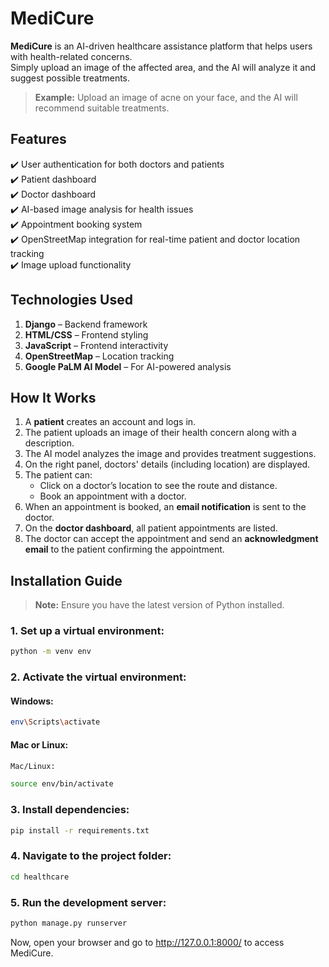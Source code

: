 # MediCure

**MediCure** is an AI-driven healthcare assistance platform that helps users with health-related concerns.  
Simply upload an image of the affected area, and the AI will analyze it and suggest possible treatments.

> **Example:** Upload an image of acne on your face, and the AI will recommend suitable treatments.

## Features
✔️ User authentication for both doctors and patients  
✔️ Patient dashboard  
✔️ Doctor dashboard  
✔️ AI-based image analysis for health issues  
✔️ Appointment booking system  
✔️ OpenStreetMap integration for real-time patient and doctor location tracking  
✔️ Image upload functionality  

## Technologies Used
1. **Django** – Backend framework  
2. **HTML/CSS** – Frontend styling  
3. **JavaScript** – Frontend interactivity  
4. **OpenStreetMap** – Location tracking  
5. **Google PaLM AI Model** – For AI-powered analysis  

## How It Works
1. A **patient** creates an account and logs in.  
2. The patient uploads an image of their health concern along with a description.  
3. The AI model analyzes the image and provides treatment suggestions.  
4. On the right panel, doctors' details (including location) are displayed.  
5. The patient can:  
   - Click on a doctor’s location to see the route and distance.  
   - Book an appointment with a doctor.  
6. When an appointment is booked, an **email notification** is sent to the doctor.  
7. On the **doctor dashboard**, all patient appointments are listed.  
8. The doctor can accept the appointment and send an **acknowledgment email** to the patient confirming the appointment.  

## Installation Guide
> **Note:** Ensure you have the latest version of Python installed.

### 1. Set up a virtual environment:
```sh
python -m venv env
```

### 2. Activate the virtual environment:
#### Windows:

```sh
env\Scripts\activate
```
#### Mac or Linux:

```sh
Mac/Linux:
```

```sh
source env/bin/activate
```

### 3. Install dependencies:
```sh
pip install -r requirements.txt
```

### 4. Navigate to the project folder:
```sh
cd healthcare
```

### 5. Run the development server:
```sh
python manage.py runserver
```
Now, open your browser and go to http://127.0.0.1:8000/ to access MediCure.
